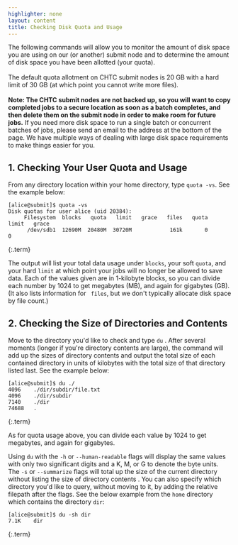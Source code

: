 ```yaml
---
highlighter: none
layout: content
title: Checking Disk Quota and Usage
---
```




The following commands will allow you to monitor the amount of disk
space you are using on our (or another) submit node and to determine the
amount of disk space you have been allotted (your quota).\
\
The default quota allotment on CHTC submit nodes is 20 GB with a hard
limit of 30 GB (at which point you cannot write more files).\
\
**Note: The CHTC submit nodes are not backed up, so you will want to
copy completed jobs to a secure location as soon as a batch completes,
and then delete them on the submit node in order to make room for future
jobs.** If you need more disk space to run a single batch or concurrent
batches of jobs, please send an email to the address at the bottom of
the page. We have multiple ways of dealing with large disk space
requirements to make things easier for you.


**1. Checking Your User Quota and Usage**
-------------------------------------

From any directory location within your home directory, type
`quota -vs`. See the example below:

``` 
[alice@submit]$ quota -vs
Disk quotas for user alice (uid 20384): 
     Filesystem  blocks   quota   limit   grace   files   quota   limit   grace
      /dev/sdb1  12690M  20480M  30720M            161k       0       0        
```
{:.term}

The output will list your total data usage under `blocks`, your soft
`quota`, and your hard `limit` at which point your jobs will no longer
be allowed to save data. Each of the values given are in 1-kilobyte
blocks, so you can divide each number by 1024 to get megabytes (MB), and
again for gigabytes (GB). (It also lists information for ` files`, but
we don\'t typically allocate disk space by file count.)

**2. Checking the Size of Directories and Contents**
------------------------------------------------

Move to the directory you\'d like to check and type `du` . After several
moments (longer if you\'re directory contents are large), the command
will add up the sizes of directory contents and output the total size of
each contained directory in units of kilobytes with the total size of
that directory listed last. See the example below:

``` 
[alice@submit]$ du ./
4096    ./dir/subdir/file.txt
4096    ./dir/subdir
7140    ./dir
74688   .
```
{:.term}

As for quota usage above, you can divide each value by 1024 to get
megabytes, and again for gigabytes.

Using `du` with the `-h` or `--human-readable` flags will display the
same values with only two significant digits and a K, M, or G to denote
the byte units. The `-s` or `--summarize` flags will total up the size
of the current directory without listing the size of directory contents
. You can also specify which directory you\'d like to query, without
moving to it, by adding the relative filepath after the flags. See the
below example from the `home` directory which contains the directory
`dir`:

``` 
[alice@submit]$ du -sh dir
7.1K    dir
```
{:.term}
